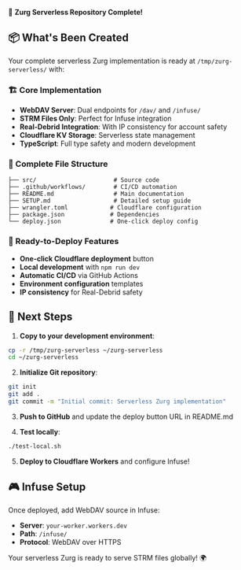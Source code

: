 🎉 **Zurg Serverless Repository Complete!**

## 📦 What's Been Created

Your complete serverless Zurg implementation is ready at `/tmp/zurg-serverless/` with:

### 🏗️ Core Implementation
- **WebDAV Server**: Dual endpoints for `/dav/` and `/infuse/` 
- **STRM Files Only**: Perfect for Infuse integration
- **Real-Debrid Integration**: With IP consistency for account safety
- **Cloudflare KV Storage**: Serverless state management
- **TypeScript**: Full type safety and modern development

### 📁 Complete File Structure
```
├── src/                      # Source code
├── .github/workflows/        # CI/CD automation  
├── README.md                 # Main documentation
├── SETUP.md                  # Detailed setup guide
├── wrangler.toml            # Cloudflare configuration
├── package.json             # Dependencies
└── deploy.json              # One-click deploy config
```

### 🚀 Ready-to-Deploy Features
- **One-click Cloudflare deployment** button
- **Local development** with `npm run dev`
- **Automatic CI/CD** via GitHub Actions
- **Environment configuration** templates
- **IP consistency** for Real-Debrid safety

## 🎯 Next Steps

1. **Copy to your development environment**:
```bash
cp -r /tmp/zurg-serverless ~/zurg-serverless
cd ~/zurg-serverless
```

2. **Initialize Git repository**:
```bash
git init
git add .
git commit -m "Initial commit: Serverless Zurg implementation"
```

3. **Push to GitHub** and update the deploy button URL in README.md

4. **Test locally**:
```bash
./test-local.sh
```

5. **Deploy to Cloudflare Workers** and configure Infuse!

## 🎮 Infuse Setup
Once deployed, add WebDAV source in Infuse:
- **Server**: `your-worker.workers.dev`
- **Path**: `/infuse/`
- **Protocol**: WebDAV over HTTPS

Your serverless Zurg is ready to serve STRM files globally! 🌍
